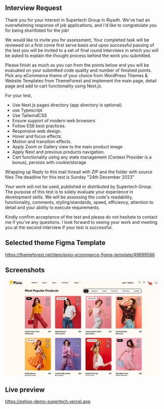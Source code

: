 ## Interview Request
Thank you for your interest in Supertech Group in Riyadh. We've had an overwhelming response of job applications, and I'd like to congratulate you for being shortlisted for the job! 

We would like to invite you for assessment, Your completed task will be reviewed on a first come first serve basis and upon successful passing of the test you will be invited to a set of final round interviews in which you will be asked to explain the thought process behind the work you submitted.


Please finish as much as you can from the points below and you will be evaluated on your submitted code quality and number of finished points. Pick any eCommerce theme of your choice from WordPress Themes & Website Templates from ThemeForest and implement the main page, detail page and add to cart functionality using Next.js.


For your test,
- Use Next.js pages directory (app directory is optional)
- use Typescript
- Use TailwindCSS
- Ensure support of modern web browsers
- Follow ES6 best practices.
- Responsive web design.
- Hover and focus effects.
- Motion and transition effects.
- Apply Zoom or Gallery view to the main product image
- Apply Next and previous products navigation. 
- Cart functionality using any state management (Context Provider is a bonus), persists with cookie/storage


Wrapping up
Reply to this mail thread with ZIP and the folder with source files
The deadline for this test is Sunday "24th December 2023"

Your work will not be used, published or distributed by Supertech Group. The purpose of this test is to solely evaluate your experience in development skills. We will be assessing the code's readability, functionality, comments, styling/standards, speed, efficiency, attention to detail and your ability to execute requirements. 


Kindly confirm acceptance of the test and please do not hesitate to contact me if you've any questions. I look forward to seeing your work and meeting you at the second interview if your test is successful.

## Selected theme Figma Template
https://themeforest.net/item/pixio-ecommerce-figma-template/49699586

## Screenshots
![Alt text](/screenshots/1.jpg "Pixio ")

## Live preview
https://eshop-demo-supertech.vercel.app

